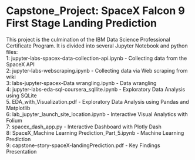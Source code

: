 # Capstone_Project: SpaceX Falcon 9 First Stage Landing Prediction
This project is the culmination of the IBM Data Science Professional Certificate Program.
It is divided into several Jupyter Notebook and python files:\
  1: jupyter-labs-spacex-data-collection-api.ipynb - Collecting data from the SpaceX API\
  2: jupyter-labs-webscraping.ipynb - Collecting data via Web scraping from wiki\
  3: labs-jupyter-spacex-Data wrangling.ipynb - Data wrangling\
  4: jupyter-labs-eda-sql-coursera_sqllite.ipynb - Exploratory Data Analysis using SQLite\
  5. EDA_with_Visualization.pdf - Exploratory Data Analysis using Pandas and Matplotlib\
  6: lab_jupyter_launch_site_location.ipynb - Interactive Visual Analytics with Folium\
  7: spacex_dash_app.py - Interactive Dashboard with Plotly Dash\
  8: SpaceX_Machine Learning Prediction_Part_5.ipynb - Machine Learning Prediction\
  9: capstone-story-spaceX-landingPrediction.pdf - Key Findings Presentation
